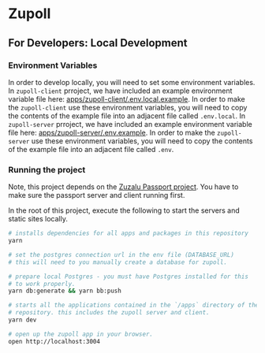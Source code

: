 # Zupoll

## For Developers: Local Development

### Environment Variables

In order to develop locally, you will need to set some environment variables.
In `zupoll-client` prroject, we have included an example
environment variable file here: [apps/zupoll-client/.env.local.example](apps/zupoll-client/.env.local.example). 
In order to make the `zupoll-client` use these environment variables, you will need to copy the contents of the example file into an adjacent file called `.env.local`.
In `zupoll-server` prroject, we have included an example
environment variable file here: [apps/zupoll-server/.env.example](apps/zupoll-server/.env.example). 
In order to make the `zupoll-server` use these environment variables, you will need to copy the contents of the example file into an adjacent file called `.env`.

### Running the project

Note, this project depends on the [Zuzalu Passport project](https://github.com/proofcarryingdata/zupass).
You have to make sure the passport server and client running first.

In the root of this project, execute the following to start the servers and static sites locally.

```bash
# installs dependencies for all apps and packages in this repository
yarn

# set the postgres connection url in the env file (DATABASE_URL)
# this will need to you manually create a database for zupoll.

# prepare local Postgres - you must have Postgres installed for this
# to work properly.
yarn db:generate && yarn bb:push

# starts all the applications contained in the `/apps` directory of the
# repository. this includes the zupoll server and client.
yarn dev

# open up the zupoll app in your browser.
open http://localhost:3004
```
